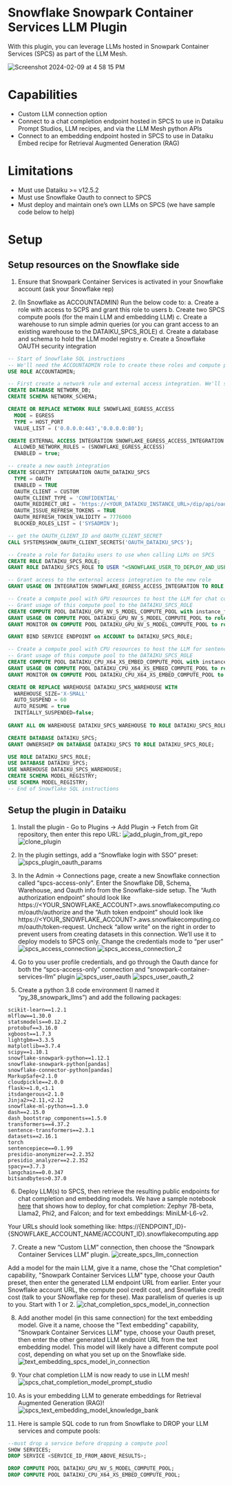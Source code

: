 # Snowflake Snowpark Container Services LLM Plugin

With this plugin, you can leverage LLMs hosted in Snowpark Container Services (SPCS) as part of the LLM Mesh.

![Screenshot 2024-02-09 at 4 58 15 PM](https://github.com/dataiku/dss-plugin-snowpark-container-services-llm/assets/22987725/155dc4dd-148f-484a-a6c5-6643a52b2b2c)

# Capabilities

- Custom LLM connection option
- Connect to a chat completion endpoint hosted in SPCS to use in Dataiku Prompt Studios, LLM recipes, and via the LLM Mesh python APIs
- Connect to an embedding endpoint hosted in SPCS to use in Dataiku Embed recipe for Retrieval Augmented Generation (RAG)

# Limitations

- Must use Dataiku >= v12.5.2
- Must use Snowflake Oauth to connect to SPCS
- Must deploy and maintain one’s own LLMs on SPCS (we have sample code below to help)

# Setup
## Setup resources on the Snowflake side
1. Ensure that Snowpark Container Services is activated in your Snowflake account (ask your Snowflake rep)

2. (In Snowflake as ACCOUNTADMIN) Run the below code to:
	a. Create a role with access to SCPS and grant this role to users
	b. Create two SPCS compute pools (for the main LLM and embedding LLM)
	c. Create a warehouse to run simple admin queries (or you can grant access to an existing warehouse to the DATAIKU_SPCS_ROLE)
	d. Create a database and schema to hold the LLM model registry
	e. Create a Snowflake OAUTH security integration  

``` sql
-- Start of Snowflake SQL instructions
-- We'll need the ACCOUNTADMIN role to create these roles and compute pools
USE ROLE ACCOUNTADMIN;

-- First create a network rule and external access integration. We'll store them in a dedicated DB/Schema
CREATE DATABASE NETWORK_DB;
CREATE SCHEMA NETWORK_SCHEMA;

CREATE OR REPLACE NETWORK RULE SNOWFLAKE_EGRESS_ACCESS
  MODE = EGRESS
  TYPE = HOST_PORT
  VALUE_LIST = ('0.0.0.0:443','0.0.0.0:80');

CREATE EXTERNAL ACCESS INTEGRATION SNOWFLAKE_EGRESS_ACCESS_INTEGRATION
  ALLOWED_NETWORK_RULES = (SNOWFLAKE_EGRESS_ACCESS)
  ENABLED = true;

-- create a new oauth integration
CREATE SECURITY INTEGRATION OAUTH_DATAIKU_SPCS
  TYPE = OAUTH
  ENABLED = TRUE
  OAUTH_CLIENT = CUSTOM
  OAUTH_CLIENT_TYPE = 'CONFIDENTIAL'
  OAUTH_REDIRECT_URI = 'https://<YOUR_DATAIKU_INSTANCE_URL>/dip/api/oauth2-callback'
  OAUTH_ISSUE_REFRESH_TOKENS = TRUE
  OAUTH_REFRESH_TOKEN_VALIDITY = 7776000
  BLOCKED_ROLES_LIST = ('SYSADMIN');

-- get the OAUTH_CLIENT_ID and OAUTH_CLIENT_SECRET
CALL SYSTEM$SHOW_OAUTH_CLIENT_SECRETS('OAUTH_DATAIKU_SPCS');

-- Create a role for Dataiku users to use when calling LLMs on SPCS
CREATE ROLE DATAIKU_SPCS_ROLE;
GRANT ROLE DATAIKU_SPCS_ROLE TO USER "<SNOWFLAKE_USER_TO_DEPLOY_AND_USE_MODELS>";

-- Grant access to the external access integration to the new role
GRANT USAGE ON INTEGRATION SNOWFLAKE_EGRESS_ACCESS_INTEGRATION TO ROLE DATAIKU_SPCS_ROLE;

-- Create a compute pool with GPU resources to host the LLM for chat completion. GPU_3 is the smallest type with GPUs
-- Grant usage of this compute pool to the DATAIKU_SPCS_ROLE
CREATE COMPUTE POOL DATAIKU_GPU_NV_S_MODEL_COMPUTE_POOL with instance_family=GPU_NV_S min_nodes=1 max_nodes=1;
GRANT USAGE ON COMPUTE POOL DATAIKU_GPU_NV_S_MODEL_COMPUTE_POOL to role DATAIKU_SPCS_ROLE;
GRANT MONITOR ON COMPUTE POOL DATAIKU_GPU_NV_S_MODEL_COMPUTE_POOL to role DATAIKU_SPCS_ROLE;

GRANT BIND SERVICE ENDPOINT on ACCOUNT to DATAIKU_SPCS_ROLE;

-- Create a compute pool with CPU resources to host the LLM for sentence embeddings. STANDARD_1 is the smallest type
-- Grant usage of this compute pool to the DATAIKU_SPCS_ROLE
CREATE COMPUTE POOL DATAIKU_CPU_X64_XS_EMBED_COMPUTE_POOL with instance_family=CPU_X64_XS min_nodes=1 max_nodes=1;
GRANT USAGE ON COMPUTE POOL DATAIKU_CPU_X64_XS_EMBED_COMPUTE_POOL to role DATAIKU_SPCS_ROLE;
GRANT MONITOR ON COMPUTE POOL DATAIKU_CPU_X64_XS_EMBED_COMPUTE_POOL to role DATAIKU_SPCS_ROLE;

CREATE OR REPLACE WAREHOUSE DATAIKU_SPCS_WAREHOUSE WITH
  WAREHOUSE_SIZE='X-SMALL'
  AUTO_SUSPEND = 60
  AUTO_RESUME = true
  INITIALLY_SUSPENDED=false;
  
GRANT ALL ON WAREHOUSE DATAIKU_SPCS_WAREHOUSE TO ROLE DATAIKU_SPCS_ROLE;

CREATE DATABASE DATAIKU_SPCS;
GRANT OWNERSHIP ON DATABASE DATAIKU_SPCS TO ROLE DATAIKU_SPCS_ROLE;

USE ROLE DATAIKU_SPCS_ROLE;
USE DATABASE DATAIKU_SPCS;
USE WAREHOUSE DATAIKU_SPCS_WAREHOUSE;
CREATE SCHEMA MODEL_REGISTRY;
USE SCHEMA MODEL_REGISTRY;
-- End of Snowflake SQL instructions
```

## Setup the plugin in Dataiku
1. Install the plugin - Go to Plugins -> Add Plugin -> Fetch from Git repository, then enter this repo URL:
![add_plugin_from_git_repo](https://github.com/dataiku/dss-plugin-snowpark-container-services-llm/assets/22987725/72b5ec9a-e037-4d83-a6b4-e8fbf16018d5)
![clone_plugin](https://github.com/dataiku/dss-plugin-snowpark-container-services-llm/assets/22987725/a33f9925-6baf-4476-8695-2954056cf5b4)

2. In the plugin settings, add a “Snowflake login with SSO” preset:
![spcs_plugin_oauth_params](https://github.com/dataiku/dss-plugin-snowpark-container-services-llm/assets/22987725/938ba63f-6713-4820-9462-9474f8ec6708)

3. In the Admin -> Connections page, create a new Snowflake connection called “spcs-access-only”. Enter the Snowflake DB, Schema, Warehouse, and Oauth info from the Snowflake-side setup. The “Auth authorization endpoint” should look like https://<YOUR_SNOWFLAKE_ACCOUNT>.aws.snowflakecomputing.com/oauth/authorize and the “Auth token endpoint” should look like https://<YOUR_SNOWFLAKE_ACCOUNT>.aws.snowflakecomputing.com/oauth/token-request. Uncheck “allow write” on the right in order to prevent users from creating datasets in this connection. We’ll use it to deploy models to SPCS only. Change the credentials mode to “per user”
![spcs_access_connection](https://github.com/dataiku/dss-plugin-snowpark-container-services-llm/assets/22987725/4fd6fa52-9b02-4479-af03-9d95c5f285bb)
![spcs_access_connection_2](https://github.com/dataiku/dss-plugin-snowpark-container-services-llm/assets/22987725/b99d299b-fa7d-4612-948a-228d9fdb1010)

4. Go to you user profile credentials, and go through the Oauth dance for both the “spcs-access-only” connection and “snowpark-container-services-llm” plugin
![spcs_user_oauth](https://github.com/dataiku/dss-plugin-snowpark-container-services-llm/assets/22987725/5e5dc06b-a4ab-49c0-b319-f4e283265d41)
![spcs_user_oauth_2](https://github.com/dataiku/dss-plugin-snowpark-container-services-llm/assets/22987725/c832f93b-d5dc-498f-9916-e875c94e1217)


5. Create a python 3.8 code environment (I named it “py_38_snowpark_llms”) and add the following packages:
```
scikit-learn==1.2.1
mlflow==1.30.0
statsmodels==0.12.2
protobuf==3.16.0
xgboost==1.7.3
lightgbm==3.3.5
matplotlib==3.7.4
scipy==1.10.1
snowflake-snowpark-python==1.12.1
snowflake-snowpark-python[pandas]
snowflake-connector-python[pandas]
MarkupSafe<2.1.0
cloudpickle==2.0.0
flask>=1.0,<1.1
itsdangerous<2.1.0
Jinja2>=2.11,<2.12
snowflake-ml-python==1.3.0
dash==2.15.0
dash_bootstrap_components==1.5.0
transformers==4.37.2
sentence-transformers==2.3.1
datasets==2.16.1
torch
sentencepiece==0.1.99
presidio-anonymizer==2.2.352
presidio_analyzer==2.2.352
spacy==3.7.3
langchain==0.0.347
bitsandbytes>0.37.0
```

6. Deploy LLM(s) to SPCS, then retrieve the resulting public endpoints for chat completion and embedding models. We have a sample notebook [here](Deploy_LLMs_to_Snowpark_Container_Services.ipynb) that shows how to deploy, for chat completion: Zephyr 7B-beta, Llama2, Phi2, and Falcon; and for text embeddings: MiniLM-L6-v2.

Your URLs should look something like: https://{ENDPOINT_ID}-{SNOWFLAKE_ACCOUNT_NAME/ACCOUNT_ID}.snowflakecomputing.app

7. Create a new “Custom LLM” connection, then choose the “Snowpark Container Services LLM” plugin.
![create_spcs_llm_connection](https://github.com/dataiku/dss-plugin-snowpark-container-services-llm/assets/22987725/26b9b008-c4ab-4909-afc3-5f7717e56dc1)

Add a model for the main LLM, give it a name, chose the "Chat completion" capability, "Snowpark Container Services LLM" type, choose your Oauth preset, then enter the generated LLM endpoint URL from earlier. Enter your Snowflake account URL, the compute pool credit cost, and Snowflake credit cost (talk to your SNowflake rep for these). Max parallelism of queries is up to you. Start with 1 or 2.
![chat_completion_spcs_model_in_connection](https://github.com/dataiku/dss-plugin-snowpark-container-services-llm/assets/22987725/ed61fbcb-cecd-4c88-b7ca-80922321eab7)

8. Add another model (in this same connection) for the text embedding model. Give it a name, choose the "Text embedding" capability, "Snowpark Container Services LLM" type, choose your Oauth preset, then enter the other generated LLM endpoint URL from the text embedding model. This model will likely have a different compute pool cost, depending on what you set up on the Snowflake side.
![text_embedding_spcs_model_in_connection](https://github.com/dataiku/dss-plugin-snowpark-container-services-llm/assets/22987725/c0ba3669-e4a6-473b-8f76-f91f0af691e7)

9. Your chat completion LLM is now ready to use in LLM mesh!
![spcs_chat_completion_model_prompt_studio](https://github.com/dataiku/dss-plugin-snowpark-container-services-llm/assets/22987725/075a49b9-d8ed-4814-96ef-23b04b9aec54)

10. As is your embedding LLM to generate embeddings for Retrieval Augmented Generation (RAG)!
![spcs_text_embedding_model_knowledge_bank](https://github.com/dataiku/dss-plugin-snowpark-container-services-llm/assets/22987725/631fe96c-616f-4ea3-8c41-ff2c9ee5b98a)

11. Here is sample SQL code to run from Snowflake to DROP your LLM services and compute pools:

```sql
--must drop a service before dropping a compute pool
SHOW SERVICES;
DROP SERVICE <SERVICE_ID_FROM_ABOVE_RESULTS>;

DROP COMPUTE POOL DATAIKU_GPU_NV_S_MODEL_COMPUTE_POOL;
DROP COMPUTE POOL DATAIKU_CPU_X64_XS_EMBED_COMPUTE_POOL;
```

